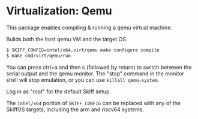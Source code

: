 # Virtualization: Qemu

This package enables compiling & running a qemu virtual machine.

Builds both the host qemu VM and the target OS.

```sh
$ SKIFF_CONFIG=intel/x64,virt/qemu make configure compile
$ make cmd/virt/qemu/run
```

You can press ctrl+a and then c (followed by return) to switch between the
serial output and the qemu monitor. The "stop" command in the monitor shell will
stop emulation, or you can use `killall qemu-system`.

Log in as "root" for the default Skiff setup.

The `intel/x64` portion of `SKIFF_CONFIG` can be replaced with any of the
SkiffOS targets, including the arm and riscv64 systems.
